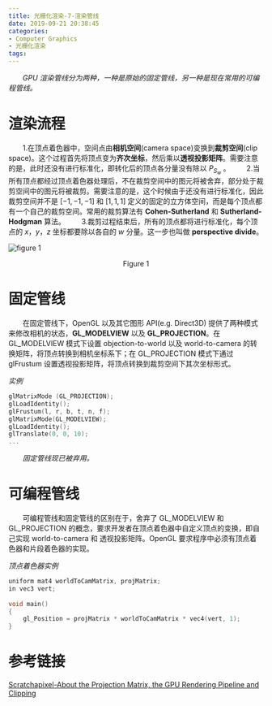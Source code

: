```yaml
---
title: 光栅化渲染-7-渲染管线
date: 2019-09-21 20:38:45
categories:
- Computer Graphics
- 光栅化渲染
tags:
---
```


　　*GPU 渲染管线分为两种，一种是原始的固定管线，另一种是现在常用的可编程管线。*

# 渲染流程
　　1.在顶点着色器中，空间点由**相机空间**(camera space)变换到**裁剪空间**(clip space)。这个过程首先将顶点变为**齐次坐标**，然后乘以**透视投影矩阵**。需要注意的是，此时还没有进行标准化，即转化后的顶点各分量没有除以 $P_{S_w}$ 。
　　2.当所有顶点都经过顶点着色器处理后，不在裁剪空间中的图元将被舍弃，部分处于裁剪空间中的图元将被裁剪。需要注意的是，这个时候由于还没有进行标准化，因此裁剪空间并不是 $[-1, -1, -1]$ 和 $[1, 1, 1]$ 定义的固定的立方体空间，而是每个顶点都有一个自己的裁剪空间。常用的裁剪算法有 **Cohen-Sutherland** 和 **Sutherland-Hodgman** 算法。
　　3.裁剪过程结束后，所有的顶点都将进行标准化，每个顶点的 $x$，$y$，$z$ 坐标都要除以各自的 $w$ 分量。这一步也叫做 **perspective divide**。

![figure 1](/figure1.png)
<center>Figure 1</center>

# 固定管线
　　在固定管线下，OpenGL 以及其它图形 API(e.g. Direct3D) 提供了两种模式来修改相机的状态，**GL_MODELVIEW** 以及 **GL_PROJECTION**。在 GL_MODELVIEW 模式下设置 objection-to-world 以及 world-to-camera 的转换矩阵，将顶点转换到相机坐标系下；在 GL_PROJECTION 模式下通过 glFrustum 设置透视投影矩阵，将顶点转换到裁剪空间下其次坐标形式。

*实例*
```C++
glMatrixMode (GL_PROJECTION); 
glLoadIdentity(); 
glFrustum(l, r, b, t, n, f); 
glMatrixMode(GL_MODELVIEW); 
glLoadIdentity(); 
glTranslate(0, 0, 10); 
... 
```

　　*固定管线现已被弃用。*

# 可编程管线
　　可编程管线和固定管线的区别在于，舍弃了 GL_MODELVIEW 和 GL_PROJECTION 的概念，要求开发者在顶点着色器中自定义顶点的变换，即自己实现 world-to-camera 和 透视投影矩阵。OpenGL 要求程序中必须有顶点着色器和片段着色器的实现。

*顶点着色器实例*
```C++
uniform mat4 worldToCamMatrix, projMatrix; 
in vec3 vert; 
 
void main() 
{ 
    gl_Position = projMatrix * worldToCamMatrix * vec4(vert, 1); 
} 
```

# 参考链接
[Scratchapixel-About the Projection Matrix, the GPU Rendering Pipeline and Clipping](https://www.scratchapixel.com/lessons/3d-basic-rendering/perspective-and-orthographic-projection-matrix/projection-matrix-GPU-rendering-pipeline-clipping)